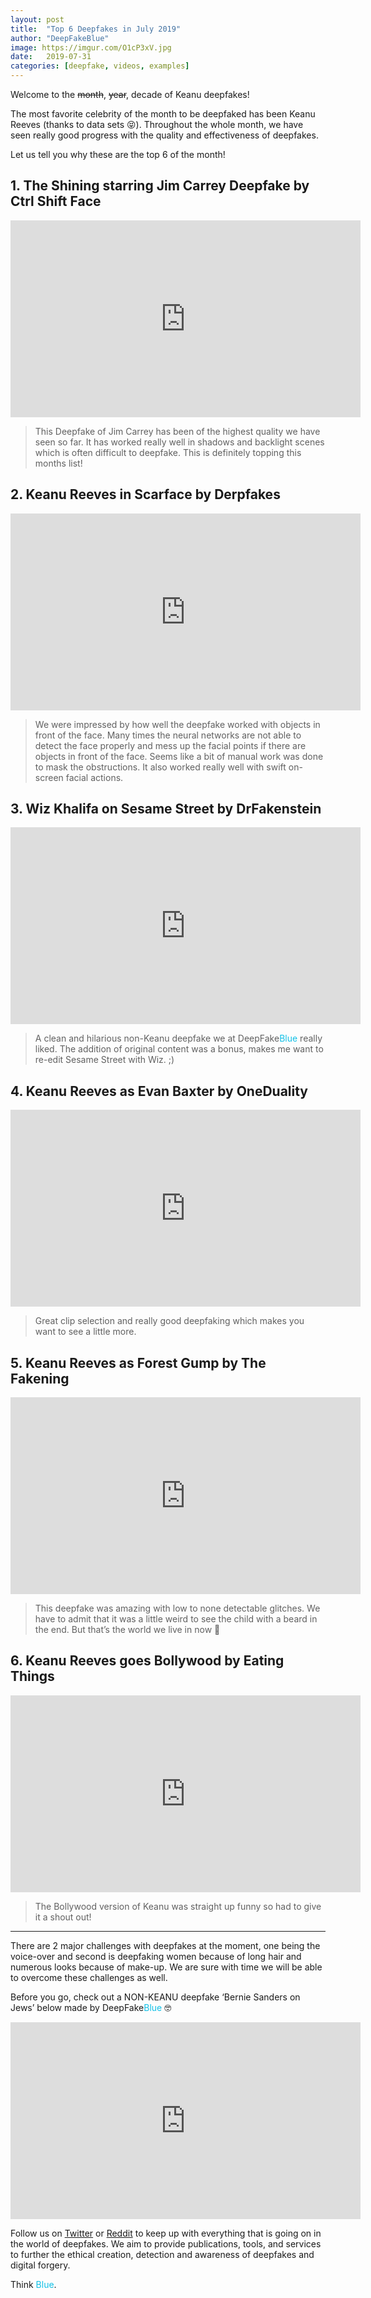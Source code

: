 ```yaml
---
layout: post
title:  "Top 6 Deepfakes in July 2019"
author: "DeepFakeBlue"
image: https://imgur.com/O1cP3xV.jpg
date:   2019-07-31
categories: [deepfake, videos, examples]
---
```


Welcome to the ~~month~~, ~~year~~, decade of Keanu deepfakes!

The most favorite celebrity of the month to be deepfaked has been Keanu Reeves (thanks to data sets 😝). Throughout the whole month, we have seen really good progress with the quality and effectiveness of deepfakes. 

Let us tell you why these are the top 6 of the month!

## 1. The Shining starring Jim Carrey Deepfake by Ctrl Shift Face

<iframe width="560" height="315" src="https://www.youtube-nocookie.com/embed/-ZRUZzZPGto" frameborder="0" allow="accelerometer; autoplay; encrypted-media; gyroscope; picture-in-picture" allowfullscreen></iframe>

> This Deepfake of Jim Carrey has been of the highest quality we have seen so far. It has worked really well in shadows and backlight scenes which is often difficult to deepfake. This is definitely topping this months list!

## 2. Keanu Reeves in Scarface by Derpfakes

<iframe width="560" height="315" src="https://www.youtube-nocookie.com/embed/fc6x_XXPBEo" frameborder="0" allow="accelerometer; autoplay; encrypted-media; gyroscope; picture-in-picture" allowfullscreen></iframe>

> We were impressed by how well the deepfake worked with objects in front of the face. Many times the neural networks are not able to detect the face properly and mess up the facial points if there are objects in front of the face. Seems like a bit of manual work was done to mask the obstructions. It also worked really well with swift on-screen facial actions. 

## 3. Wiz Khalifa on Sesame Street by DrFakenstein

<iframe width="560" height="315" src="https://www.youtube-nocookie.com/embed/O8oc5MYX57s" frameborder="0" allow="accelerometer; autoplay; encrypted-media; gyroscope; picture-in-picture" allowfullscreen></iframe>

> A clean and hilarious non-Keanu deepfake we at DeepFake<span style="color: #12C0E6">Blue</span> really liked. The addition of original content was a bonus, makes me want to re-edit Sesame Street with Wiz. ;)

## 4. Keanu Reeves as Evan Baxter by OneDuality

<iframe width="560" height="315" src="https://www.youtube-nocookie.com/embed/GR2018v1G4o" frameborder="0" allow="accelerometer; autoplay; encrypted-media; gyroscope; picture-in-picture" allowfullscreen></iframe>

> Great clip selection and really good deepfaking which makes you want to see a little more.

## 5. Keanu Reeves as Forest Gump by The Fakening

<iframe width="560" height="315" src="https://www.youtube-nocookie.com/embed/cVljNVV5VPw" frameborder="0" allow="accelerometer; autoplay; encrypted-media; gyroscope; picture-in-picture" allowfullscreen></iframe>

> This deepfake was amazing with low to none detectable glitches. We have to admit that it was a little weird to see the child with a beard in the end. But that’s the world we live in now 🙈

## 6. Keanu Reeves goes Bollywood by Eating Things

<iframe width="560" height="315" src="https://www.youtube-nocookie.com/embed/J-0kCua6Q08" frameborder="0" allow="accelerometer; autoplay; encrypted-media; gyroscope; picture-in-picture" allowfullscreen></iframe>

> The Bollywood version of Keanu was straight up funny so had to give it a shout out!

-----

There are 2 major challenges with deepfakes at the moment, one being the voice-over and second is deepfaking women because of long hair and numerous looks because of make-up. We are sure with time we will be able to overcome these challenges as well.

Before you go, check out a NON-KEANU deepfake ‘Bernie Sanders on Jews’ below made by DeepFake<span style="color: #12C0E6">Blue</span> 🤓

<iframe width="560" height="315" src="https://www.youtube-nocookie.com/embed/f0lFtwlG4N4" frameborder="0" allow="accelerometer; autoplay; encrypted-media; gyroscope; picture-in-picture" allowfullscreen></iframe>

Follow us on [Twitter](https://twitter.com/dfblue) or [Reddit](https://reddit.com/u/deepfakeblue) to keep up with everything that is going on in the world of deepfakes. We aim to provide publications, tools, and services to further the ethical creation, detection and awareness of deepfakes and digital forgery.

Think <span style="color: #12C0E6">Blue</span>.

